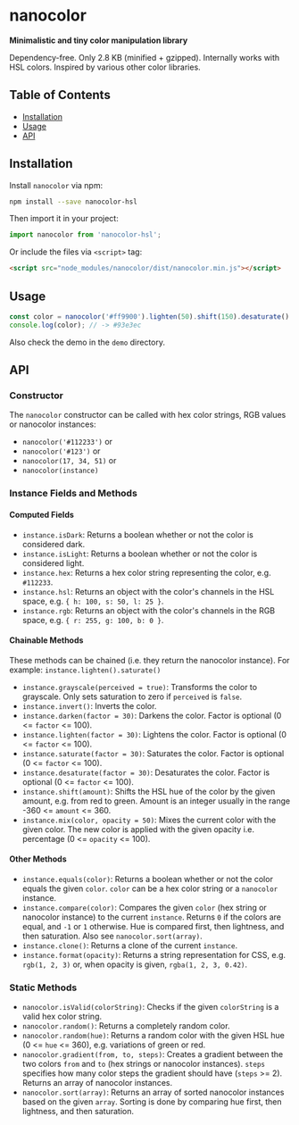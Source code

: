 # nanocolor

**Minimalistic and tiny color manipulation library**

Dependency-free. Only 2.8 KB (minified + gzipped). Internally works with HSL colors. Inspired by various other color libraries.

## Table of Contents

* [Installation](#installation)
* [Usage](#usage)
* [API](#api)


## Installation

Install `nanocolor` via npm:

```bash
npm install --save nanocolor-hsl
```

Then import it in your project:

```javascript
import nanocolor from 'nanocolor-hsl';
```

Or include the files via `<script>` tag:
```html
<script src="node_modules/nanocolor/dist/nanocolor.min.js"></script>
```


## Usage

```javascript
const color = nanocolor('#ff9900').lighten(50).shift(150).desaturate().hex;
console.log(color); // -> #93e3ec
```

Also check the demo in the `demo` directory.


## API

### Constructor

The `nanocolor` constructor can be called with hex color strings, RGB values or nanocolor instances:
* `nanocolor('#112233')` or
* `nanocolor('#123')` or
* `nanocolor(17, 34, 51)` or
* `nanocolor(instance)`

### Instance Fields and Methods

#### Computed Fields
* `instance.isDark`: Returns a boolean whether or not the color is considered dark.
* `instance.isLight`: Returns a boolean whether or not the color is considered light.
* `instance.hex`: Returns a hex color string representing the color, e.g. `#112233`.
* `instance.hsl`: Returns an object with the color's channels in the HSL space, e.g. `{ h: 100, s: 50, l: 25 }`.
* `instance.rgb`: Returns an object with the color's channels in the RGB space, e.g. `{ r: 255, g: 100, b: 0 }`.

#### Chainable Methods
These methods can be chained (i.e. they return the nanocolor instance). For example: `instance.lighten().saturate()`
* `instance.grayscale(perceived = true)`: Transforms the color to grayscale. Only sets saturation to zero if `perceived` is `false`.
* `instance.invert()`: Inverts the color.
* `instance.darken(factor = 30)`: Darkens the color. Factor is optional (0 <= `factor` <= 100).
* `instance.lighten(factor = 30)`: Lightens the color. Factor is optional (0 <= `factor` <= 100).
* `instance.saturate(factor = 30)`: Saturates the color. Factor is optional (0 <= `factor` <= 100).
* `instance.desaturate(factor = 30)`: Desaturates the color. Factor is optional (0 <= `factor` <= 100).
* `instance.shift(amount)`: Shifts the HSL hue of the color by the given amount, e.g. from red to green. Amount is an integer usually in the range -360 <= `amount` <= 360.
* `instance.mix(color, opacity = 50)`: Mixes the current color with the given color. The new color is applied with the given opacity i.e. percentage (0 <= `opacity` <= 100).

#### Other Methods
* `instance.equals(color)`: Returns a boolean whether or not the color equals the given `color`. `color` can be a hex color string or a `nanocolor` instance.
* `instance.compare(color)`: Compares the given `color` (hex string or nanocolor instance) to the current `instance`. Returns `0` if the colors are equal, and `-1` or `1` otherwise. Hue is compared first, then lightness, and then saturation. Also see `nanocolor.sort(array)`.
* `instance.clone()`: Returns a clone of the current `instance`.
* `instance.format(opacity)`: Returns a string representation for CSS, e.g. `rgb(1, 2, 3)` or, when opacity is given, `rgba(1, 2, 3, 0.42)`.

### Static Methods

* `nanocolor.isValid(colorString)`: Checks if the given `colorString` is a valid hex color string.
* `nanocolor.random()`: Returns a completely random color.
* `nanocolor.random(hue)`: Returns a random color with the given HSL hue (0 <= `hue` <= 360), e.g. variations of green or red.
* `nanocolor.gradient(from, to, steps)`: Creates a gradient between the two colors `from` and `to` (hex strings or nanocolor instances). `steps` specifies how many color steps the gradient should have (`steps` >= 2). Returns an array of nanocolor instances.
* `nanocolor.sort(array)`: Returns an array of sorted nanocolor instances based on the given `array`. Sorting is done by comparing hue first, then lightness, and then saturation.